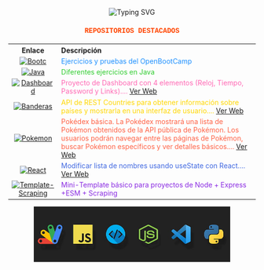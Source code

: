 <!--
<h1 align="center">
  <img src="https://raw.githubusercontent.com/gist/ManulMax/2d20af60d709805c55fd784ca7cba4b9/raw/bcfeac7604f674ace63623106eb8bb8471d844a6/github.gif" width="50px" height="50px">
  <font face="Courier New" color="#00FF00">Web Developer Full Stack Junior</font>
  <img src="https://raw.githubusercontent.com/gist/ManulMax/2d20af60d709805c55fd784ca7cba4b9/raw/bcfeac7604f674ace63623106eb8bb8471d844a6/github.gif" width="50px" height="50px">
</h1>
-->

<!-- Banner Retro -->
<p align="center">
  <img src="https://readme-typing-svg.demolab.com?font=Fira+Code&size=24&pause=1000&color=00FF00&width=600&lines=%F0%9F%8E%AE+Bienvenid@+a+mi+mundo+retro+%F0%9F%8E%AE;Escribio+líneas+de+código+como+antes+se+escribían+líneas+de+comandos+:;con+pasión+,+con+ingenio+,+y+a+veces+...+con+magia" alt="Typing SVG" />
</p>

<h4 align="center">
  <font face="Courier New" color="#FF4500">REPOSITORIOS DESTACADOS</font>
</h4>

<table align="center" style="width:100%;">
  <tr>
    <th style="width:20%; text-align:center;">Enlace</th>
    <th style="width:80%; text-align:left;">Descripción</th>
  </tr>
  <tr>
    <td align="center">
      <a href="https://github.com/JuanjDes/BootC"><img src="https://img.icons8.com/color/48/000000/boot.png" alt="Bootc"/></a>
    </td>
    <td><font color="#1E90FF">Ejercicios y pruebas del OpenBootCamp</font></td>
  </tr>
  <tr>
    <td align="center">
      <a href="https://github.com/JuanjDes/Solved_exercises"><img src="https://img.icons8.com/color/48/000000/java-coffee-cup-logo.png" alt="Java"/></a>
    </td>
    <td><font color="#32CD32">Diferentes ejercicios en Java</font></td>
  </tr>
  <tr>
    <td align="center">
      <a href="https://github.com/JuanjDes/project-break-dashboard"><img src="https://img.icons8.com/color/48/000000/dashboard.png" alt="Dashboard"/></a>
    </td>
    <td><font color="#FF69B4">Proyecto de Dashboard con 4 elementos (Reloj, Tiempo, Password y Links).... <a href="https://juanjdes.github.io/project-break-dashboard/">Ver Web</a></font></td>
  </tr>
  <tr>
    <td align="center">
      <a href="https://github.com/JuanjDes/diversion-con-banderas"><img src="https://img.icons8.com/color/48/000000/flag.png" alt="Banderas"/></a>
    </td>
    <td><font color="#FFD700">API de REST Countries para obtener información sobre países y mostrarla en una interfaz de usuario.... <a href="https://juanjdes.github.io/diversion-con-banderas/">Ver Web</a></font></td>
  </tr>
  <tr>
    <td align="center">
      <a href="https://github.com/JuanjDes/fetch-async-await"><img src="https://img.icons8.com/color/48/000000/pokemon.png" alt="Pokemon"/></a>
    </td>
    <td><font color="#FF6347">Pokédex básica. La Pokédex mostrará una lista de Pokémon obtenidos de la API pública de Pokémon. Los usuarios podrán navegar entre las páginas de Pokémon, buscar Pokémon específicos y ver detalles básicos.... <a href="https://juanjdes.github.io/fetch-async-await/">Ver Web</a></font></td>
  </tr>
  <tr>
    <td align="center">
      <a href="https://github.com/JuanjDes/ejercicio-useState"><img src="https://img.icons8.com/color/48/000000/react-native.png" alt="React"/></a>
    </td>
    <td><font color="#4169E1">Modificar lista de nombres usando useState con React.... <a href="https://juanjdes.github.io/ejercicio-useState">Ver Web</a></font></td>
  </tr>
  <tr>
    <td align="center">
      <a href="https://github.com/JuanjDes/template-scraping"><img src="https://img.icons8.com/color/48/000000/web-scraper.png" alt="Template-Scraping"/></a>
    </td>
    <td><font color="#8A2BE2">Mini-Template básico para proyectos de Node + Express +ESM + Scraping</font></td>
  </tr>
</table>

<p align="center">
  <img src="https://github.com/JuanjDes/JuanjDes/blob/main/webdeveloper.jpg?raw=true" width="400px">
</p>

